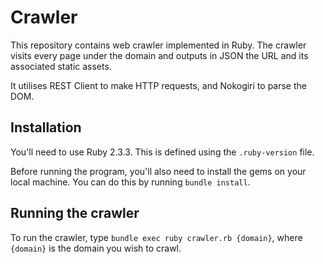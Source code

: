 # Crawler

This repository contains web crawler implemented in Ruby. The crawler visits every page under the domain
and outputs in JSON the URL and its associated static assets.

It utilises REST Client to make HTTP requests, and Nokogiri to parse the DOM.

## Installation

You'll need to use Ruby 2.3.3. This is defined using the `.ruby-version` file.

Before running the program, you'll also need to install the gems on your local machine.
You can do this by running `bundle install`.

## Running the crawler

To run the crawler, type `bundle exec ruby crawler.rb {domain}`, where `{domain}` is
the domain you wish to crawl.
